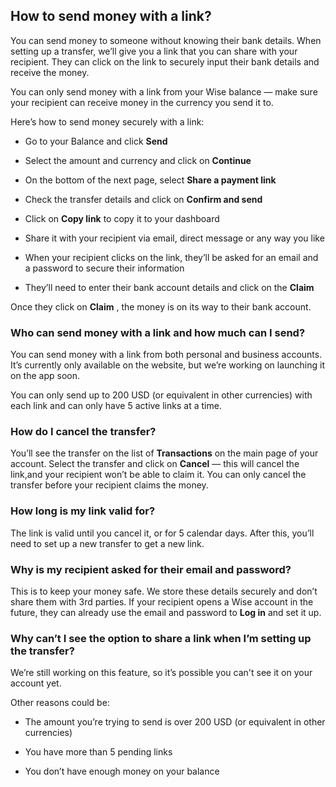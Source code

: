 ## How to send money with a link?  
You can send money to someone without knowing their bank details. When setting up a transfer, we’ll give you a link that you can share with your recipient. They can click on the link to securely input their bank details and receive the money.

You can only send money with a link from your Wise balance — make sure your recipient can receive money in the currency you send it to.

Here’s how to send money securely with a link:

  * Go to your Balance and click **Send**

  * Select the amount and currency and click on **Continue**

  * On the bottom of the next page, select **Share a payment link**

  * Check the transfer details and click on **Confirm and send**

  * Click on **Copy link** to copy it to your dashboard

  * Share it with your recipient via email, direct message or any way you like

  * When your recipient clicks on the link, they’ll be asked for an email and a password to secure their information

  * They’ll need to enter their bank account details and click on the **Claim**




Once they click on **Claim** , the money is on its way to their bank account. 

### **Who can send money with a link and how much can I send?**

You can send money with a link from both personal and business accounts. It’s currently only available on the website, but we’re working on launching it on the app soon. 

You can only send up to 200 USD (or equivalent in other currencies) with each link and can only have 5 active links at a time. 

### **How do I cancel the transfer?**

You’ll see the transfer on the list of **Transactions** on the main page of your account. Select the transfer and click on **Cancel** — this will cancel the link,and your recipient won’t be able to claim it. You can only cancel the transfer before your recipient claims the money. 

### **How long is my link valid for?**

The link is valid until you cancel it, or for 5 calendar days. After this, you’ll need to set up a new transfer to get a new link.

###  **Why is my recipient asked for their email and password?**

This is to keep your money safe. We store these details securely and don’t share them with 3rd parties. If your recipient opens a Wise account in the future, they can already use the email and password to **Log in** and set it up. 

### **Why can’t I see the option to share a link when I’m setting up the transfer?**

We’re still working on this feature, so it’s possible you can't see it on your account yet.

Other reasons could be:

  * The amount you’re trying to send is over 200 USD (or equivalent in other currencies)

  * You have more than 5 pending links

  * You don’t have enough money on your balance